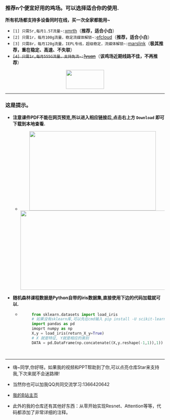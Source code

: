 ### 推荐n个便宜好用的鸡场。可以选择适合你的使用.

 **所有机场都支持多设备同时在线，买一次全家都能用~**
 
- `[1] 只需5r,每月1.5T流量~:`[xmrth](https://xmrth.vip/auth/register?code=LMxJ)（**推荐，适合小白**）
- `[2] 只需1r，每月100g流量，稳定流媒体解锁~:`[efcloud](https://www.efcloud.cc/#/register?code=FCQoQmu3)（**推荐，适合小白**）
- `[3] 只需8r，每月120g流量，IEPL专线，超级稳定，流媒体解锁~:`[marslink](https://marslink.org/#/register?code=oAVLneQB)（**极其推荐，重在稳定、高速、不失联**）
- ~~`[4] 只需1r,每月555G流量，支持免流~:`[1yuan](https://1yuan.live/auth/register?code=p5Uj)~~（**该鸡场近期线路不佳，不再推荐**）



<div align="center">
<img src="https://user-images.githubusercontent.com/55629321/188789221-8f7bc0ff-52aa-4965-b1ac-2194cb419dce.png" height="60" width="120"/>
</div>


----

### 这是提示。

- **注意课件PDF不能在网页预览,所以进入相应链接后,点击右上方 `Download` 即可下载到本地查看.**
    -  <div align="center">
        <img src="https://user-images.githubusercontent.com/55629321/194766450-5e162090-413e-4e9a-a53f-9e7f2d4c118c.png" height="250" width="400"/> </div><div align="center">
        <img src="https://user-images.githubusercontent.com/55629321/194766712-a42bd060-8709-4059-8f48-c24c604b19db.png" height="250" width="600"/> </div>


- **随机森林课程数据是Python自带的iris数据集,直接使用下边的代码加载就可以.**
    - ```python
           from sklearn.datasets import load_iris 
           # 如果没有sklearn库,可以先在cmd输入 pip install -U scikit-learn  进行安装
           import pandas as pd  
           imoprt numpy as np
           X,y = load_iris(return_X_y=True)
           # X 就是特征, Y就是相应的类别
           DATA = pd.DataFrame(np.concatenate((X,y.reshape(-1,1)),1))

 
- ----
- 嗨~同学,你好呀。如果我的视频和PPT帮助到了你,可以点亮仓库Star来支持我,下次来就不会迷路辣!

- 当然你也可以加我QQ共同交流学习:1366420642


- [我的B站主页](https://space.bilibili.com/294132471)

- 此外的我的仓库还有其他好东西：从零开始实现Resnet、Attention等等，代码都添加了非常详细的注释。
